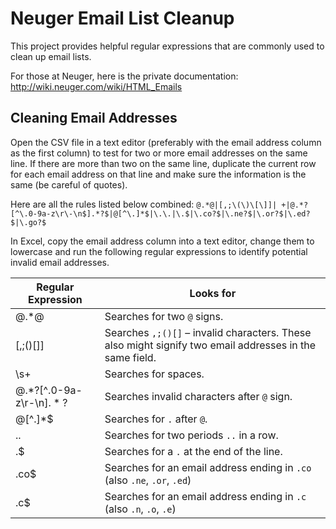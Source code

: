 # Neuger Email List Cleanup
This project provides helpful regular expressions that are commonly used to clean up email lists.

For those at Neuger, here is the private documentation:
http://wiki.neuger.com/wiki/HTML_Emails

## Cleaning Email Addresses
Open the CSV file in a text editor (preferably with the email address column as the first column) to test for two or more email addresses on the same line. If there are more than two on the same line, duplicate the current row for each email address on that line and make sure the information is the same (be careful of quotes).

Here are all the rules listed below combined:
`@.*@|[,;\(\)\[\]]| +|@.*?[^\.0-9a-z\r\-\n$].*?$|@[^\.]*$|\.\.|\.$|\.co?$|\.ne?$|\.or?$|\.ed?$|\.go?$`

In Excel, copy the email address column into a text editor, change them to lowercase and run the following regular expressions to identify potential invalid email addresses.

| Regular Expression         | Looks for                                                                                                     |
|----------------------------|---------------------------------------------------------------------------------------------------------------|
| @.*@                       | Searches for two `@` signs.                                                                                   |
| [,;\(\)\[\]]               | Searches `,;()[]` – invalid characters. These also might signify two email addresses in the same field.       |
| \s+                        | Searches for spaces.                                                                                          |
| @.*?[^\.0-9a-z\r\-\n$].*?$ | Searches invalid characters after `@` sign.                                                                   |
| @[^\.]*$                   | Searches for `.` after `@`.                                                                                   |
| \.\.                       | Searches for two periods `..` in a row.                                                                       |
| \.$                        | Searches for a `.` at the end of the line.                                                                    |
| \.co$                      | Searches for an email address ending in `.co` (also `.ne`, `.or`, `.ed`)                                      |
| \.c$                       | Searches for an email address ending in `.c` (also `.n`, `.o`, `.e`)                                          |
